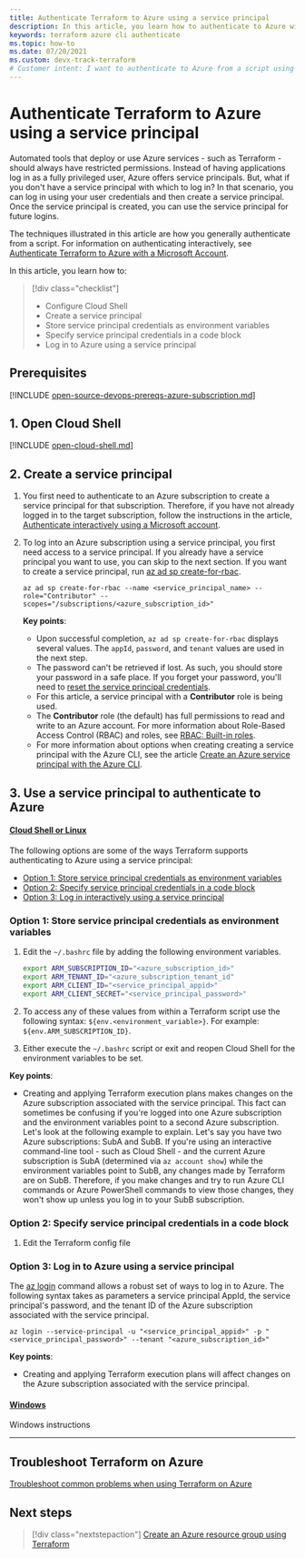 ```yaml
---
title: Authenticate Terraform to Azure using a service principal
description: In this article, you learn how to authenticate to Azure with a Service Principal
keywords: terraform azure cli authenticate
ms.topic: how-to
ms.date: 07/20/2021
ms.custom: devx-track-terraform
# Customer intent: I want to authenticate to Azure from a script using a service principal.
---
```


# Authenticate Terraform to Azure using a service principal

Automated tools that deploy or use Azure services - such as Terraform - should always have restricted permissions. Instead of having applications log in as a fully privileged user, Azure offers service principals. But, what if you don't have a service principal with which to log in? In that scenario, you can log in using your user credentials and then create a service principal. Once the service principal is created, you can use the service principal for future logins.

The techniques illustrated in this article are how you generally authenticate from a script. For information on authenticating interactively, see [Authenticate Terraform to Azure with a Microsoft Account](authenticate-interactive.md).

In this article, you learn how to:
> [!div class="checklist"]
> * Configure Cloud Shell
> * Create a service principal
> * Store service principal credentials as environment variables
> * Specify service principal credentials in a code block
> * Log in to Azure using a service principal

## Prerequisites

[!INCLUDE [open-source-devops-prereqs-azure-subscription.md](../includes/open-source-devops-prereqs-azure-subscription.md)]

## 1. Open Cloud Shell

[!INCLUDE [open-cloud-shell.md](../includes/open-cloud-shell.md)]

## 2. Create a service principal

1. You first need to authenticate to an Azure subscription to create a service principal for that subscription. Therefore, if you have not already logged in to the target subscription, follow the instructions in the article, [Authenticate interactively using a Microsoft account](./authenticate-interactive.md).

1. To log into an Azure subscription using a service principal, you first need access to a service principal. If you already have a service principal you want to use, you can skip to the next section. If you want to create a service principal, run [az ad sp create-for-rbac](/cli/azure/ad/sp?#az_ad_sp_create_for_rbac).
    
    ```azurecli
    az ad sp create-for-rbac --name <service_principal_name> --role="Contributor" --scopes="/subscriptions/<azure_subscription_id>"
    ```
    
    **Key points**:
    
    - Upon successful completion, `az ad sp create-for-rbac` displays several values. The `appId`, `password`, and `tenant` values are used in the next step.
    - The password can't be retrieved if lost. As such, you should store your password in a safe place. If you forget your password, you'll need to [reset the service principal credentials](/cli/azure/create-an-azure-service-principal-azure-cli#reset-credentials).
    - For this article, a service principal with a **Contributor** role is being used.
    - The **Contributor** role (the default) has full permissions to read and write to an Azure account. For more information about Role-Based Access Control (RBAC) and roles, see [RBAC: Built-in roles](/azure/active-directory/role-based-access-built-in-roles).
    - For more information about options when creating creating a service principal with the Azure CLI, see the article [Create an Azure service principal with the Azure CLI](/cli/azure/create-an-azure-service-principal-azure-cli?). 
    
## 3. Use a service principal to authenticate to Azure

#### [Cloud Shell or Linux](#tab/linux)

The following options are some of the ways Terraform supports authenticating to Azure using a service principal:

- [Option 1: Store service principal credentials as environment variables](#store-service-principal-credentials-as-environment-variables)
- [Option 2: Specify service principal credentials in a code block](#specify-service-principal-credentials-in-a-code-block)
- [Option 3: Log in interactively using a service principal](#log-in-to-azure-using-a-service-principal)

### Option 1: Store service principal credentials as environment variables

1. Edit the `~/.bashrc` file by adding the following environment variables.

    ```bash
    export ARM_SUBSCRIPTION_ID="<azure_subscription_id>"
    export ARM_TENANT_ID="<azure_subscription_tenant_id"
    export ARM_CLIENT_ID="<service_principal_appid>"
    export ARM_CLIENT_SECRET="<service_principal_password>"
    ```

1. To access any of these values from within a Terraform script use the following syntax: `${env.<environment_variable>}`. For example: `${env.ARM_SUBSCRIPTION_ID}`.

1. Either execute the `~/.bashrc` script or exit and reopen Cloud Shell for the environment variables to be set.

**Key points**:

- Creating and applying Terraform execution plans makes changes on the Azure subscription associated with the service principal. This fact can sometimes be confusing if you're logged into one Azure subscription and the environment variables point to a second Azure subscription. Let's look at the following example to explain. Let's say you have two Azure subscriptions: SubA and SubB. If you're using an interactive command-line tool - such as Cloud Shell - and the current Azure subscription is SubA (determined via `az account show`) while the environment variables point to SubB, any changes made by Terraform are on SubB. Therefore, if you make changes and try to run Azure CLI commands or Azure PowerShell commands to view those changes, they won't show up unless you log in to your SubB subscription.

### Option 2: Specify service principal credentials in a code block

1. Edit the Terraform config file 


### Option 3: Log in to Azure using a service principal

The [az login](/cli/azure/reference-index#az_login) command allows a robust set of ways to log in to Azure. The following syntax takes as parameters a service principal AppId, the service principal's password, and the tenant ID of the Azure subscription associated with the service principal.

```azurecli
az login --service-principal -u "<service_principal_appid>" -p "<service_principal_password>" --tenant "<azure_subscription_id>"
```

**Key points**:

- Creating and applying Terraform execution plans will affect changes on the Azure subscription associated with the service principal.

#### [Windows](#tab/windows)

Windows instructions

---

## Troubleshoot Terraform on Azure

[Troubleshoot common problems when using Terraform on Azure](troubleshoot.md)

## Next steps

> [!div class="nextstepaction"]
> [Create an Azure resource group using Terraform](create-resource-group.md)